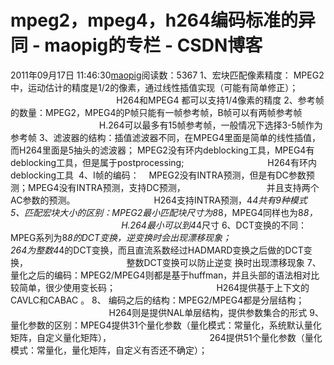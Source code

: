 # mpeg2，mpeg4，h264编码标准的异同 - maopig的专栏 - CSDN博客
2011年09月17日 11:46:30[maopig](https://me.csdn.net/maopig)阅读数：5367
1、宏块匹配像素精度： MPEG2中，运动估计的精度是1/2的像素，通过线性插值实现（可能有简单修正）；
                                           H264和MPEG4 都可以支持1/4像素的精度
2、参考帧的数量：MPEG2，MPEG4的P帧只能有一帧参考帧，B帧可以有两帧参考帧
                                    H.264可以最多有15帧参考帧，一般情况下选择3-5帧作为参考帧
3、滤波器的结构：插值滤波器不同，在MPEG4里面是简单的线性插值，而H264里面是5抽头的滤波器；
MPEG2没有环内deblocking工具，MPEG4有deblocking工具，但是属于postprocessing; 
                                 H264有环内deblocking工具 
4、I帧的编码：    MPEG2没有INTRA预测，但是有DC参数预测；MPEG4没有INTRA预测，支持DC预测，
                                并且支持两个AC参数的预测。
                               H264支持INTRA预测，4*4共有9种模式  
5、匹配宏块大小的区别：MPEG2最小匹配块尺寸为8*8，MPEG4同样也为8*8，
                                             H.264最小可以到4*4尺寸
6、DCT变换的不同：MPEG系列为8*8的DCT变换，逆变换时会出现漂移现象；
                                     264为整数4*4的DCT变换，而且直流系数经过HADMARD变换之后做的DCT变换，
                                       整数DCT变换可以防止逆变 换时出现漂移现象
7、量化之后的编码：MPEG2/MPEG4则都是基于huffman，并且头部的语法相对比较简单，很少使用变长码； 
                                       H264提供基于上下文的CAVLC和CABAC 。
8、 编码之后的结构：MPEG2/MPEG4都是分层结构；
                                        H264则是提供NAL单层结构，提供参数集合的形式
9、量化参数的区别：MPEG4提供31个量化参数（量化模式：常量化，系统默认量化矩阵，自定义量化矩阵），
                                       264提供51个量化参数（量化模式：常量化，量化矩阵，自定义有否还不确定）；
